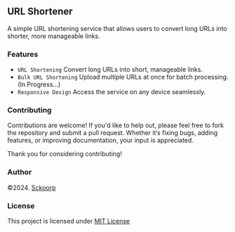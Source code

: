 ## URL Shortener
A simple URL shortening service that allows users to convert long URLs into shorter, more manageable links.

### Features
- `URL Shortening` Convert long URLs into short, manageable links.
- `Bulk URL Shortening` Upload multiple URLs at once for batch processing. (In Progress...)
- `Responsive Design` Access the service on any device seamlessly.

### Contributing
Contributions are welcome! If you'd like to help out, please feel free to fork the repository and submit a pull request. Whether it’s fixing bugs, adding features, or improving documentation, your input is appreciated.

Thank you for considering contributing!

### Author
©2024. [Sckoorp](https://github.com/sckoorp)

### License
This project is licensed under [MIT License](LICENSE)